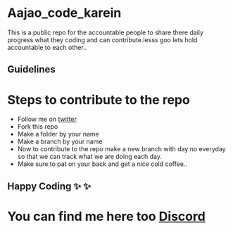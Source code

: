 # Aajao_code_karein

This is a public repo for the accountable people to share there daily progress what they coding and can contribute.lesss goo lets hold accountable to each other..

## Guidelines
# Steps to contribute to the repo 
- Follow me on [twitter](https://twitter.com/chachaji_69)
- Fork this repo 
- Make a folder by your name
- Make a branch by your name
- Now to contribute to the repo make a new branch with day no everyday so that we   can track what we are doing each day.
- Make sure to pat on your back and get a nice cold coffee..

## Happy Coding ✨ ✨ 
# You can find me here too [Discord](https://bluelearn.in/discord)

